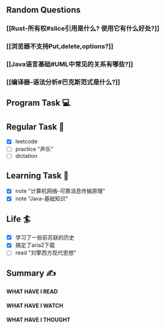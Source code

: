 ## Random Questions
### [[Rust-所有权#slice引用是什么? 使用它有什么好处?]]

### [[浏览器不支持Put,delete,options?]]

### [[Java语言基础#UML中常见的关系有哪些?]]

### [[编译器-语法分析#巴克斯范式是什么?]]



## Program Task  💻

## Regular Task  🤡
- [x] leetcode
- [ ] practice "声乐"
- [ ] dictation

## Learning Task 🎯
- [x] note "计算机网络-可靠消息传输原理"
- [x] note "Java-基础知识"
## Life 🏄
- [x] 学习了一些前苏联的历史
- [x] 搞定了aria2下载
- [ ] read "刘擎西方现代思想"
## Summary ✍
####  WHAT HAVE I READ

#### WHAT HAVE I WATCH

#### WHAT HAVE I THOUGHT
